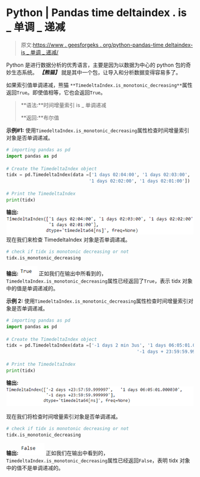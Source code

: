 # Python | Pandas time deltaindex . is _ 单调 _ 递减

> 原文:[https://www . geesforgeks . org/python-pandas-time deltaindex-is _ 单调 _ 递减/](https://www.geeksforgeeks.org/python-pandas-timedeltaindex-is_monotonic_decreasing/)

Python 是进行数据分析的优秀语言，主要是因为以数据为中心的 python 包的奇妙生态系统。 ***【熊猫】*** 就是其中一个包，让导入和分析数据变得容易多了。

如果索引值单调递减，熊猫 `**TimedeltaIndex.is_monotonic_decreasing**`属性返回`True`。即使值相等，它也会返回`True`。

> **语法:**时间增量索引 is _ 单调递减
> 
> **返回:**布尔值

**示例#1:** 使用`TimedeltaIndex.is_monotonic_decreasing`属性检查时间增量索引对象是否单调递减。

```py
# importing pandas as pd
import pandas as pd

# Create the TimedeltaIndex object
tidx = pd.TimedeltaIndex(data =['1 days 02:04:00', '1 days 02:03:00', 
                               '1 days 02:02:00', '1 days 02:01:00'])

# Print the TimedeltaIndex
print(tidx)
```

**输出:**
![](img/cc552e94ed8d650733d24e3b2d2a08bd.png)
现在我们来检查 TimedeltaIndex 对象是否单调递减。

```py
# check if tidx is monotonic decreasing or not
tidx.is_monotonic_decreasing
```

**输出:**
![](img/5507be7e27f61a843c1cf5dc48d34011.png)
正如我们在输出中所看到的，`TimedeltaIndex.is_monotonic_decreasing`属性已经返回了`True`，表示 tidx 对象中的值是单调递减的。

**示例 2:** 使用`TimedeltaIndex.is_monotonic_decreasing`属性检查时间增量索引对象是否单调递减。

```py
# importing pandas as pd
import pandas as pd

# Create the TimedeltaIndex object
tidx = pd.TimedeltaIndex(data =['-1 days 2 min 3us', '1 days 06:05:01.000030',
                                                 '-1 days + 23:59:59.999999'])

# Print the TimedeltaIndex
print(tidx)
```

**输出:**
![](img/f5468003d01cf5883b597cb323de040e.png)

现在我们将检查时间增量索引对象是否单调递减。

```py
# check if tidx is monotonic decreasing or not
tidx.is_monotonic_decreasing
```

**输出:**
![](img/3e5222c679e32dcaf3e86c0e0d0ef4ca.png)
正如我们在输出中看到的，`TimedeltaIndex.is_monotonic_decreasing`属性已经返回`False`，表明 tidx 对象中的值不是单调递减的。